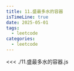 ```yaml
---
title: 11.盛最多水的容器
isTimeLine: true
date: 2025-05-01
tags:
  - leetcode
categories:
  - leetcode
---
```


<<< ./11.盛最多水的容器.js
